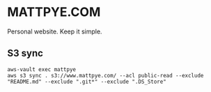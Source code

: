 # MATTPYE.COM

Personal website. Keep it simple.


## S3 sync
```
aws-vault exec mattpye
aws s3 sync . s3://www.mattpye.com/ --acl public-read --exclude "README.md" --exclude ".git*" --exclude ".DS_Store"
```
